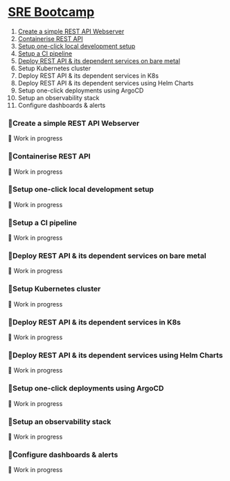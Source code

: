 # [SRE Bootcamp](https://playbook.one2n.in/sre-bootcamp_target="_blank")


1. [Create a simple REST API Webserver]
2. [Containerise REST API]
3. [Setup one-click local development setup]
4. [Setup a CI pipeline]
5. [Deploy REST API & its dependent services on bare metal]
6. Setup Kubernetes cluster
7. Deploy REST API & its dependent services in K8s
8. Deploy REST API & its dependent services using Helm Charts
9. Setup one-click deployments using ArgoCD
10. Setup an observability stack
11. Configure dashboards & alerts



[Create a simple REST API Webserver]: https://github.com/rohit1101/SRE-Bootcamp-Web-Server#create-a-simple-rest-api-webserver
[Containerise REST API]: https://github.com/rohit1101/SRE-Bootcamp-Web-Server#Containerise-REST-API
[Setup one-click local development setup]: https://github.com/rohit1101/SRE-Bootcamp-Web-Server#setup-one-click-local-development-setup
[Setup a CI pipeline]: https://github.com/rohit1101/SRE-Bootcamp-Web-Server#setup-a-CI-pipeline
[Deploy REST API & its dependent services on bare metal]: https://github.com/rohit1101/SRE-Bootcamp-Web-Server#deploy-rest-api--its-dependent-services-on-bare-metal
[Setup Kubernetes cluster]: https://github.com/rohit1101/SRE-Bootcamp-Web-Server#create-a-simple-rest-api-webserver
[Deploy REST API & its dependent services in K8s]: https://github.com/rohit1101/SRE-Bootcamp-Web-Server#create-a-simple-rest-api-webserver
[Deploy REST API & its dependent services using Helm Charts]: https://github.com/rohit1101/SRE-Bootcamp-Web-Server#create-a-simple-rest-api-webserver
[Setup one-click deployments using ArgoCD]: https://github.com/rohit1101/SRE-Bootcamp-Web-Server#create-a-simple-rest-api-webserver
[Setup an observability stack]: https://github.com/rohit1101/SRE-Bootcamp-Web-Server#create-a-simple-rest-api-webserver
[Configure dashboards & alerts]: https://github.com/rohit1101/SRE-Bootcamp-Web-Server#create-a-simple-rest-api-webserver


### 🏅Create a simple REST API Webserver

🚧 Work in progress

### 🏅Containerise REST API

🚧 Work in progress


### 🏅Setup one-click local development setup

🚧 Work in progress

### 🏅Setup a CI pipeline

🚧 Work in progress

### 🏅Deploy REST API & its dependent services on bare metal

🚧 Work in progress

### 🏅Setup Kubernetes cluster

🚧 Work in progress

### 🏅Deploy REST API & its dependent services in K8s

🚧 Work in progress

### 🏅Deploy REST API & its dependent services using Helm Charts

🚧 Work in progress

### 🏅Setup one-click deployments using ArgoCD

🚧 Work in progress

### 🏅Setup an observability stack

🚧 Work in progress

### 🏅Configure dashboards & alerts

🚧 Work in progress

